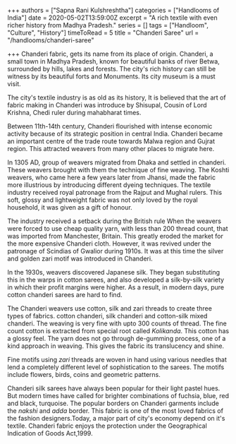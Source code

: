 +++
authors = ["Sapna Rani Kulshreshtha"]
categories = ["Handlooms of India"]
date = 2020-05-02T13:59:00Z
excerpt = "A rich textile with even richer history from Madhya Pradesh."
series = []
tags = ["Handloom", "Culture", "History"]
timeToRead = 5
title = "Chanderi Saree"
url = "/handlooms/chanderi-saree"

+++
Chanderi fabric, gets its name from its place of origin. Chanderi, a small town in Madhya Pradesh, known for beautiful banks of river Betwa, surrounded by hills, lakes and forests. The city's rich history can still be witness by its beautiful forts and Monuments. Its city museum is a must visit.

The city's textile industry is as old as its history, It is believed that the art of fabric making in Chanderi was introduce by Shisupal, Cousin of Lord Krishna, Chedi ruler during mahabharat times.

Between 11th-14th century, Chanderi flourished with intense economic activity because of its strategic position in central India. Chanderi became an important centre of the trade route towards Malwa region and Gujrat region. This attracted weavers from many other places to migrate here.

In 1305 AD, group of weavers migrated from Dhaka and settled in chanderi. These weavers brought with them the technique of fine weaving. The Koshti weavers, who came here a few years later from Jhansi, made the fabric more illustrious by introducing different dyeing techniques. The textile industry received royal patronage from the Rajput and Mughal rulers. This soft, glossy and lightweight fabric was not only loved by the royal household, it was given as a gift of honour. 

The industry received a setback during the British rule When the weavers were forced to use cheap quality yarn, with less than 200 thread count, that was imported from Manchester, Britain. This greatly eroded the market for the more expensive Chanderi cloth. However, it was revived under the patronage of Scindias of Gwalior during 1910s. It was at this time the silver and golden zari motif was introduced in Chanderi.

In the 1930s, weavers discovered Japanese silk. They began substituting this in the warps in cotton sarees, and also developed a silk-by-silk variety in which their profit margins were higher. As a result, in modern days, pure cotton chanderi sarees are hard to find.

The Chanderi weavers use cotton, silk and zari threads to create three types of fabrics. cotton chanderi, silk chanderi and cotton-silk mixed chanderi. The weaving is very fine with upto 300 counts of thread. The fine count cotton is extracted from special root called _Kolikanda_. This cotton has a glossy feel. The yarn does not go through de-gumming process, one of a kind approach in weaving. This gives the fabric its translucency and shine.

Fine motifs using _zari_ threads are woven in hand using various needles that lend a completely different level of sophistication to the sarees. The motifs include flowers, birds, coins and geometric patterns.

Chanderi silk sarees have always been popular for their light pastel hues. But modern times have called for brighter combinations of fuchsia, blue, red and black, turquoise. The popular borders on Chanderi garments include the _nakshi_ and _adda_ border. This fabric is one of the most loved fabrics of the fashion designers.Today, a major part of city's economy depend on it's textile. Chanderi fabric enjoys the protection under the Geographical Indication of Goods Act,1999. 